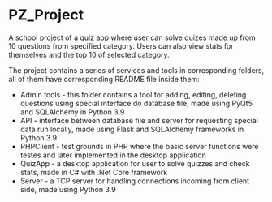 # PZ_Project

A school project of a quiz app where user can solve quizes made up from 10 questions from specified category. Users can also view stats for themselves and the top 10 of selected category.

The project contains a series of services and tools in corresponding folders, all of them have corresponding README file inside them:

- Admin tools - this folder contains a tool for adding, editing, deleting questions using special interface do database file, made using PyQt5 and SQLAlchemy in Python 3.9
- API - interface between database file and server for requesting special data run locally, made using Flask and SQLAlchemy frameworks in Python 3.9
- PHPClient - test grounds in PHP where the basic server functions were testes and later implemented in the desktop application
- QuizApp - a desktop application for user to solve quizzes and check stats, made in C# with .Net Core framework
- Server - a TCP server for handling connections incoming from client side, made using Python 3.9
